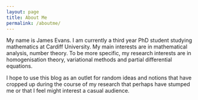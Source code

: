 ```yaml
---
layout: page
title: About Me
permalink: /aboutme/
---
```


My name is James Evans. I am currently a third year PhD student studying mathematics at Cardiff University. My main interests are in mathematical analysis, number theory. To be more specific, my research interests are in homogenisation theory, variational methods and partial differential equations.

I hope to use this blog as an outlet for random ideas and notions that have cropped up during the course of my research that perhaps have stumped me or that I feel might interest a casual audience.
